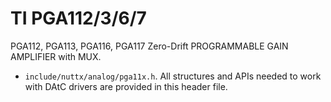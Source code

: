TI PGA112/3/6/7
===============

PGA112, PGA113, PGA116, PGA117 Zero-Drift PROGRAMMABLE GAIN AMPLIFIER
with MUX.

-   `include/nuttx/analog/pga11x.h`. All structures and APIs needed to
    work with DAtC drivers are provided in this header file.
